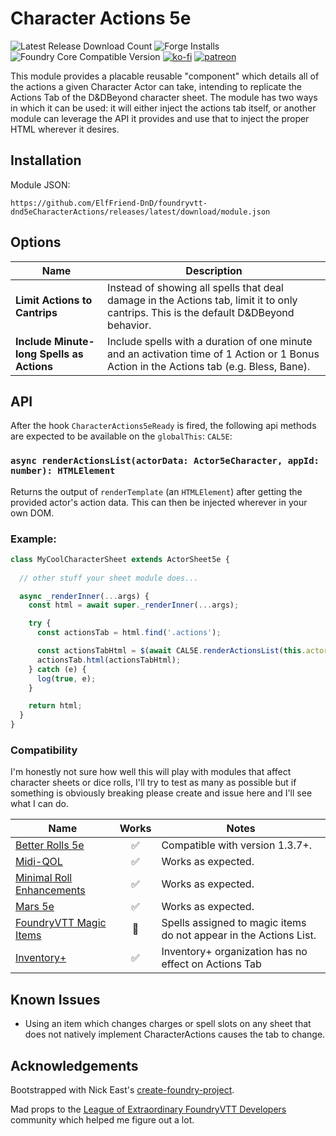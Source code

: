 # Character Actions 5e

![Latest Release Download Count](https://img.shields.io/badge/dynamic/json?label=Downloads@latest&query=assets%5B1%5D.download_count&url=https%3A%2F%2Fapi.github.com%2Frepos%2FElfFriend-DnD%2Ffoundryvtt-dnd5eCharacterActions%2Freleases%2Flatest)
![Forge Installs](https://img.shields.io/badge/dynamic/json?label=Forge%20Installs&query=package.installs&suffix=%25&url=https%3A%2F%2Fforge-vtt.com%2Fapi%2Fbazaar%2Fpackage%2Fcharacter-actions-list-5e&colorB=4aa94a)
![Foundry Core Compatible Version](https://img.shields.io/badge/dynamic/json.svg?url=https%3A%2F%2Fraw.githubusercontent.com%2FElfFriend-DnD%2Ffoundryvtt-dnd5eCharacterActions%2Fmain%2Fsrc%2Fmodule.json&label=Foundry%20Version&query=$.compatibleCoreVersion&colorB=orange)
[![ko-fi](https://img.shields.io/badge/-buy%20me%20a%20coke-%23FF5E5B)](https://ko-fi.com/elffriend)
[![patreon](https://img.shields.io/badge/-patreon-%23FF424D)](https://www.patreon.com/ElfFriend_DnD)


This module provides a placable reusable "component" which details all of the actions a given Character Actor can take, intending to replicate the Actions Tab of the D&DBeyond character sheet. The module has two ways in which it can be used: it will either inject the actions tab itself, or another module can leverage the API it provides and use that to inject the proper HTML wherever it desires.

## Installation

Module JSON:

```
https://github.com/ElfFriend-DnD/foundryvtt-dnd5eCharacterActions/releases/latest/download/module.json
```

## Options

| **Name**                                  | Description                                                                                                                              |
| ----------------------------------------- | ---------------------------------------------------------------------------------------------------------------------------------------- |
| **Limit Actions to Cantrips**             | Instead of showing all spells that deal damage in the Actions tab, limit it to only cantrips. This is the default D&DBeyond behavior.    |
| **Include Minute-long Spells as Actions** | Include spells with a duration of one minute and an activation time of 1 Action or 1 Bonus Action in the Actions tab (e.g. Bless, Bane). |

## API

After the hook `CharacterActions5eReady` is fired, the following api methods are expected to be available on the `globalThis`: `CAL5E`:

### `async renderActionsList(actorData: Actor5eCharacter, appId: number): HTMLElement`

Returns the output of `renderTemplate` (an `HTMLElement`) after getting the provided actor's action data. This can then be injected wherever in your own DOM.

### Example:

```ts
class MyCoolCharacterSheet extends ActorSheet5e {
  
  // other stuff your sheet module does...

  async _renderInner(...args) {
    const html = await super._renderInner(...args);

    try {
      const actionsTab = html.find('.actions');

      const actionsTabHtml = $(await CAL5E.renderActionsList(this.actor));
      actionsTab.html(actionsTabHtml);
    } catch (e) {
      log(true, e);
    }

    return html;
  }
}
```


### Compatibility

I'm honestly not sure how well this will play with modules that affect character sheets or dice rolls, I'll try to test as many as possible but if something is obviously breaking please create and issue here and I'll see what I can do.

| **Name**                                                                                            |       Works        | Notes                                                             |
| --------------------------------------------------------------------------------------------------- | :----------------: | ----------------------------------------------------------------- |
| [Better Rolls 5e](https://github.com/RedReign/FoundryVTT-BetterRolls5e)                             | :white_check_mark: | Compatible with version 1.3.7+.                                   |
| [Midi-QOL](https://gitlab.com/tposney/midi-qol)                                                     | :white_check_mark: | Works as expected.                                                |
| [Minimal Roll Enhancements](https://github.com/schultzcole/FVTT-Minimal-Rolling-Enhancements-DND5E) | :white_check_mark: | Works as expected.                                                |
| [Mars 5e](https://github.com/Moerill/fvtt-mars-5e)                                                  | :white_check_mark: | Works as expected.                                                |
| [FoundryVTT Magic Items](https://gitlab.com/riccisi/foundryvtt-magic-items)                         |      :shrug:       | Spells assigned to magic items do not appear in the Actions List. |
| [Inventory+](https://github.com/syl3r86/inventory-plus)                                             | :white_check_mark: | Inventory+ organization has no effect on Actions Tab              |

## Known Issues
- Using an item which changes charges or spell slots on any sheet that does not natively implement CharacterActions causes the tab to change.

## Acknowledgements

Bootstrapped with Nick East's [create-foundry-project](https://gitlab.com/foundry-projects/foundry-pc/create-foundry-project).

Mad props to the [League of Extraordinary FoundryVTT Developers](https://forums.forge-vtt.com/c/package-development/11) community which helped me figure out a lot.
